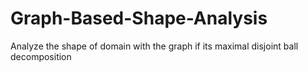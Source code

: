 # Graph-Based-Shape-Analysis
Analyze the shape of domain with the graph if its maximal disjoint ball decomposition
